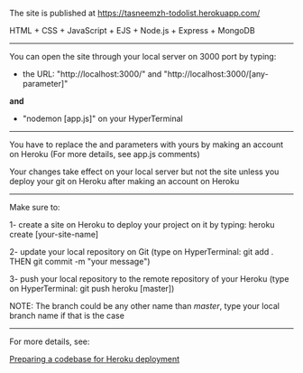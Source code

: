 The site is published at https://tasneemzh-todolist.herokuapp.com/

HTML + CSS + JavaScript + EJS + Node.js + Express + MongoDB

-----------------

You can open the site through your local server on 3000 port by typing:

- the URL: "http://localhost:3000/" and "http://localhost:3000/[any-parameter]"

**and** 

- "nodemon [app.js]" on your HyperTerminal

-----------------

You have to replace the **<Username>** and **<PASSWORD>** parameters with yours by making an account on Heroku (For more details, see app.js comments)

Your changes take effect on your local server but not the site unless you deploy your git on Heroku after making an account on Heroku

-----------------

Make sure to:

1- create a site on Heroku to deploy your project on it by typing: heroku create [your-site-name]

2- update your local repository on Git (type on HyperTerminal: git add . THEN git commit -m "your message")

3- push your local repository to the remote repository of your Heroku (type on HyperTerminal: git push heroku [master])

NOTE: The branch could be any other name than *master*, type your local branch name if that is the case

-----------------

For more details, see:

[Preparing a codebase for Heroku deployment](https://devcenter.heroku.com/articles/preparing-a-codebase-for-heroku-deployment#1-track-your-codebase-in-a-git-repository)
